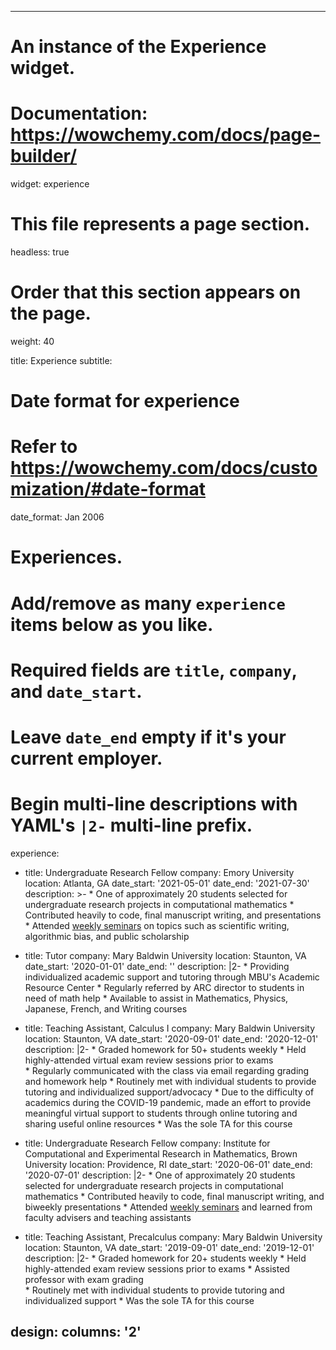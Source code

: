 

---
# An instance of the Experience widget.
# Documentation: https://wowchemy.com/docs/page-builder/
widget: experience

# This file represents a page section.
headless: true

# Order that this section appears on the page.
weight: 40

title: Experience
subtitle:

# Date format for experience
#   Refer to https://wowchemy.com/docs/customization/#date-format
date_format: Jan 2006

# Experiences.
#   Add/remove as many `experience` items below as you like.
#   Required fields are `title`, `company`, and `date_start`.
#   Leave `date_end` empty if it's your current employer.
#   Begin multi-line descriptions with YAML's `|2-` multi-line prefix.
experience:

  - title: Undergraduate Research Fellow
    company: Emory University
    location: Atlanta, GA
    date_start: '2021-05-01'
    date_end: '2021-07-30'
    description: >-
        * One of approximately 20 students selected for undergraduate research projects in computational mathematics 
        * Contributed heavily to code, final manuscript writing, and presentations 
        * Attended [weekly seminars](http://www.math.emory.edu/site/cmds-reuret/summer2021/) on topics such as scientific writing, algorithmic bias, and public scholarship 
    
    
  - title: Tutor
    company: Mary Baldwin University 
    location: Staunton, VA
    date_start: '2020-01-01'
    date_end: ''
    description: |2-
        * Providing individualized academic support and tutoring through MBU's Academic Resource Center
        * Regularly referred by ARC director to students in need of math help
        * Available to assist in Mathematics, Physics, Japanese, French, and Writing courses

  - title: Teaching Assistant, Calculus I
    company: Mary Baldwin University
    location: Staunton, VA
    date_start: '2020-09-01'
    date_end: '2020-12-01'
    description: |2-
        * Graded homework for 50+ students weekly 
        * Held highly-attended virtual exam review sessions prior to exams  
        * Regularly communicated with the class via email regarding grading and homework help 
        * Routinely met with individual students to provide tutoring and individualized support/advocacy 
        * Due to the difficulty of academics during the COVID-19 pandemic, made an effort to provide meaningful virtual support to students through online tutoring and sharing useful online resources 
        * Was the sole TA for this course 
    
  - title: Undergraduate Research Fellow
    company: Institute for Computational and Experimental Research in Mathematics, Brown University
    location: Providence, RI
    date_start: '2020-06-01'
    date_end: '2020-07-01'
    description: |2-
        * One of approximately 20 students selected for undergraduate research projects in computational mathematics 
        * Contributed heavily to code, final manuscript writing, and biweekly presentations 
        * Attended [weekly seminars](https://icerm.brown.edu/summerug/2020/#summerschedule) and learned from faculty advisers and teaching assistants 
    
        
  - title: Teaching Assistant, Precalculus
    company: Mary Baldwin University
    location: Staunton, VA
    date_start: '2019-09-01'
    date_end: '2019-12-01'
    description: |2-
        * Graded homework for 20+ students weekly 
        * Held highly-attended exam review sessions prior to exams 
        * Assisted professor with exam grading   
        * Routinely met with individual students to provide tutoring and individualized support 
        * Was the sole TA for this course   

design:
  columns: '2'
---

